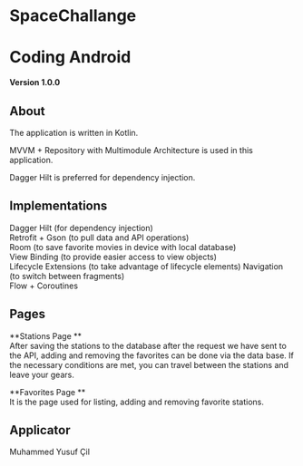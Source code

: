 # SpaceChallange
# Coding Android

**Version 1.0.0**
## About
The application is written in Kotlin.  

MVVM + Repository with Multimodule Architecture is used in this application.  

Dagger Hilt is preferred for dependency injection.  

## Implementations  
Dagger Hilt (for dependency injection)    
Retrofit + Gson (to pull data and API operations)    
Room (to save favorite movies in device with local database)      
View Binding (to provide easier access to view objects)  
Lifecycle Extensions (to take advantage of lifecycle elements)
Navigation (to switch between fragments)    
Flow + Coroutines 


## Pages  
**Stations Page **  
After saving the stations to the database after the request we have sent to the API, adding and removing the favorites can be done via the data base.
If the necessary conditions are met, you can travel between the stations and leave your gears.

**Favorites Page **  
It is the page used for listing, adding and removing favorite stations.

## Applicator
Muhammed Yusuf Çil
